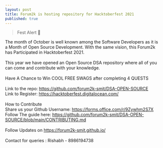 ```yaml
---
layout: post
title: Forum2k is hosting repository for Hacktoberfest 2021
published: true
---
```



> Fest Alert 🚨

The month of October is well known among the Software Developers as it is a Month of Open Source Development. With the same vision, this Forum2k has Participated in Hacktoberfest 2021.<br>
 <br>
This year we have opened an Open Source DSA repository where all of you can come and contribute with your knowledge.<br>
<br>
Have A Chance to Win COOL FREE SWAGS after completing 4 QUESTS<br>
<br>
Link to the repo: https://github.com/forum2k-smit/DSA-OPEN-SOURCE<br>
Link to Register: https://hacktoberfest.digitalocean.com/<br>
<br>
How to Contribute<br>
Share us your Github Username: https://forms.office.com/r/9Zywhm2S7X<br>
Follow The guide here: https://github.com/forum2k-smit/DSA-OPEN-SOURCE/blob/main/CONTRIBUTING.md<br>
<br>
Follow Updates on https://forum2k-smit.github.io/<br>
<br>
Contact for queries :
Rishabh - 8986194738